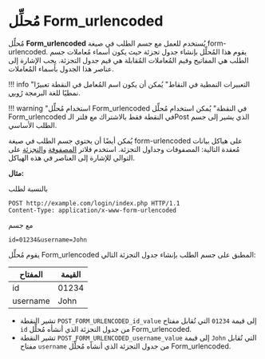 [link-ruby]:                        http://ruby-doc.org/core-2.6.1/doc/regexp_rdoc.html
[link-formurlencoded-array]:        array.md#the-example-of-using-the-formurlencoded-parser-and-the-array-filter
[link-formurlencoded-hash]:         hash.md#the-example-of-using-the-formurlencoded-parser-with-the-hash-filter

# مُحلِّل Form_urlencoded

مُحلِّل **Form_urlencoded** يُستخدم للعمل مع جسم الطلب في صيغة form-urlencoded. يقوم هذا المُحلِّل بإنشاء جدول تجزئة حيث يكون أسماء مُعاملات جسم الطلب هي المفاتيح وقيم المُعاملات المُقابلة هي قيم جدول التجزئة. يجب الإشارة إلى عناصر هذا الجدول بأسماء المُعاملات.

!!! info "التعبيرات النمطية في النقاط"
    يُمكن أن يكون اسم المُعامل في النقطة تعبيرًا نمطيًا للغة البرمجة [رُوبي][link-ruby].

!!! warning "استخدام مُحلِّل Form_urlencoded في النقطة"
    يُمكن استخدام مُحلِّل Form_urlencoded في النقطة فقط بالاشتراك مع فلتر الـPost الذي يشير إلى جسم الطلب الأساسي.

يُمكن أيضًا أن يحتوي جسم الطلب في صيغة form-urlencoded على هياكل بيانات مُعقدة التالية: المصفوفات وجداول التجزئة. استخدم فلاتر [المصفوفة][link-formurlencoded-array] و[التجزئة][link-formurlencoded-hash] على التوالي للإشارة إلى العناصر في هذه الهياكل.

**مثال:**

بالنسبة لطلب

```
POST http://example.com/login/index.php HTTP/1.1
Content-Type: application/x-www-form-urlencoded
```

مع جسم

```
id=01234&username=John
```

يقوم مُحلِّل Form_urlencoded المطبق على جسم الطلب بإنشاء جدول التجزئة التالي:

| المفتاح  | القيمة    |
|----------|----------|
| id       | 01234    |
| username | John     |

* تشير النقطة `POST_FORM_URLENCODED_id_value` إلى قيمة `01234` التي تُقابل مفتاح `id` من جدول التجزئة الذي أنشأه مُحلِّل Form_urlencoded.
* تشير النقطة `POST_FORM_URLENCODED_username_value` إلى قيمة `John` التي تُقابل مفتاح `username` من جدول التجزئة الذي أنشأه مُحلِّل Form_urlencoded.